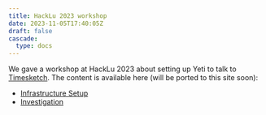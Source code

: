 ```yaml
---
title: HackLu 2023 workshop
date: 2023-11-05T17:40:05Z
draft: false
cascade:
  type: docs
---
```


We gave a workshop at HackLu 2023 about setting up Yeti to talk to [Timesketch](https://github.com/google/timesketch).
The content is available here (will be ported
to this site soon):

* [Infrastructure Setup](https://docs.google.com/document/d/1TKqOleH2rdtPjybUt3PYybJ7RrH59kqaHnmywJhRPGk/edit#heading=h.rbid6qmh936d)
* [Investigation](https://docs.google.com/document/d/1GDrwON67L8VvZsxU6W5ma1tXBeJfi2694WjqumdTXYI/edit#heading=h.hjhqi687lyei)
